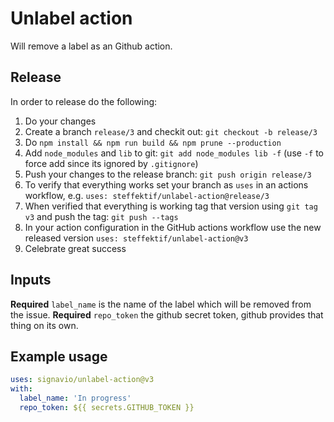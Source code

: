 # Unlabel action 
Will remove a label as an Github action. 

## Release 
In order to release do the following:
1. Do your changes
2. Create a branch `release/3` and checkit out: `git checkout -b release/3`
3. Do `npm install && npm run build && npm prune --production`
4. Add `node_modules` and `lib` to git: `git add node_modules lib -f` (use `-f` to force add since its ignored by `.gitignore`)
5. Push your changes to the release branch: `git push origin release/3`  
6. To verify that everything works set your branch as `uses` in an actions workflow, e.g. `uses: steffektif/unlabel-action@release/3`
7. When verified that everything is working tag that version using `git tag v3` and push the tag: `git push --tags` 
8. In your action configuration in the GitHub actions workflow use the new released version `uses: steffektif/unlabel-action@v3`
9. Celebrate great success

## Inputs
**Required** `label_name` is the name of the label which will be removed from the issue.
**Required** `repo_token` the github secret token, github provides that thing on its own.

## Example usage

```yml
uses: signavio/unlabel-action@v3
with:
  label_name: 'In progress'
  repo_token: ${{ secrets.GITHUB_TOKEN }}
```
